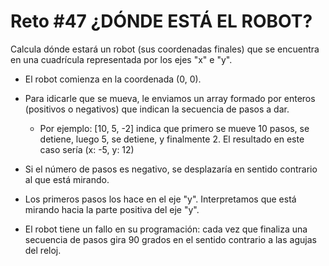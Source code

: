 <!-- trunk-ignore-all(prettier) -->
# Reto #47 ¿DÓNDE ESTÁ EL ROBOT?

Calcula dónde estará un robot (sus coordenadas finales) que se encuentra en una cuadrícula representada por los ejes "x" e "y".

* El robot comienza en la coordenada (0, 0).
* Para idicarle que se mueva, le enviamos un array formado por enteros (positivos o negativos) que indican la secuencia de pasos a dar.
  * Por ejemplo: [10, 5, -2] indica que primero se mueve 10 pasos, se detiene, luego 5, se detiene, y finalmente 2. El resultado en este caso sería (x: -5, y: 12)

* Si el número de pasos es negativo, se desplazaría en sentido contrario al que está mirando.
* Los primeros pasos los hace en el eje "y". Interpretamos que está mirando hacia la parte positiva del eje "y".
* El robot tiene un fallo en su programación: cada vez que finaliza una secuencia de pasos gira 90 grados en el sentido contrario a las agujas del reloj.
